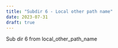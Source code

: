 ```yaml
---
title: "Subdir 6 - Local other path name"
date: 2023-07-31
draft: true
---
```


Sub dir 6 from local_other_path_name
